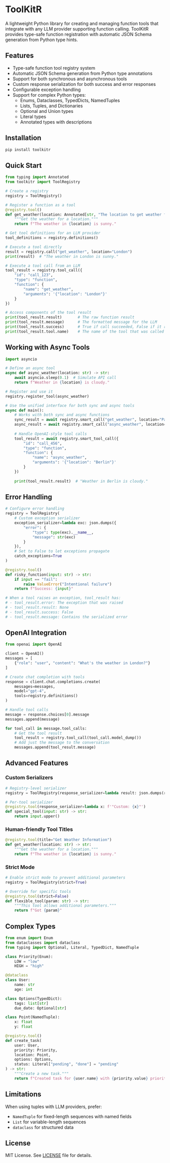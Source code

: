 # ToolKitR

A lightweight Python library for creating and managing function tools that integrate with any LLM provider supporting function calling. ToolKitR provides type-safe function registration with automatic JSON Schema generation from Python type hints.

## Features

- Type-safe function tool registry system
- Automatic JSON Schema generation from Python type annotations
- Support for both synchronous and asynchronous tools
- Custom response serialization for both success and error responses
- Configurable exception handling
- Support for complex Python types:
  - Enums, Dataclasses, TypedDicts, NamedTuples
  - Lists, Tuples, and Dictionaries
  - Optional and Union types
  - Literal types
  - Annotated types with descriptions

## Installation

```bash
pip install toolkitr
```

## Quick Start

```python
from typing import Annotated
from toolkitr import ToolRegistry

# Create a registry
registry = ToolRegistry()

# Register a function as a tool
@registry.tool()
def get_weather(location: Annotated[str, "The location to get weather for"]) -> str:
    """Get the weather for a location."""
    return f"The weather in {location} is sunny."

# Get tool definitions for an LLM provider
tool_definitions = registry.definitions()

# Execute a tool directly
result = registry.call("get_weather", location="London")
print(result)  # "The weather in London is sunny."

# Execute a tool call from an LLM
tool_result = registry.tool_call({
    "id": "call_123",
    "type": "function",
    "function": {
        "name": "get_weather",
        "arguments": '{"location": "London"}'
    }
})

# Access components of the tool result
print(tool_result.result)       # The raw function result
print(tool_result.message)      # The formatted message for the LLM
print(tool_result.success)      # True if call succeeded, False if it raised an exception
print(tool_result.tool.name)    # The name of the tool that was called
```

## Working with Async Tools

```python
import asyncio

# Define an async tool
async def async_weather(location: str) -> str:
    await asyncio.sleep(0.1)  # Simulate API call
    return f"Weather in {location} is cloudy."

# Register and use it
registry.register_tool(async_weather)

# Use the unified interface for both sync and async tools
async def main():
    # Works with both sync and async functions
    sync_result = await registry.smart_call("get_weather", location="Paris")
    async_result = await registry.smart_call("async_weather", location="Tokyo")
    
    # Handle OpenAI-style tool calls
    tool_result = await registry.smart_tool_call({
        "id": "call_456",
        "type": "function",
        "function": {
            "name": "async_weather",
            "arguments": '{"location": "Berlin"}'
        }
    })
    
    print(tool_result.result)  # "Weather in Berlin is cloudy."
```

## Error Handling

```python
# Configure error handling
registry = ToolRegistry(
    # Custom exception serializer
    exception_serializer=lambda exc: json.dumps({
        "error": {
            "type": type(exc).__name__,
            "message": str(exc)
        }
    }),
    # Set to False to let exceptions propagate
    catch_exceptions=True
)

@registry.tool()
def risky_function(input: str) -> str:
    if input == "fail":
        raise ValueError("Intentional failure")
    return f"Success: {input}"

# When a tool raises an exception, tool_result has:
# - tool_result.error: The exception that was raised
# - tool_result.result: None
# - tool_result.success: False
# - tool_result.message: Contains the serialized error
```

## OpenAI Integration

```python
from openai import OpenAI

client = OpenAI()
messages = [
    {"role": "user", "content": "What's the weather in London?"}
]

# Create chat completion with tools
response = client.chat.completions.create(
    messages=messages,
    model="gpt-4",
    tools=registry.definitions()
)

# Handle tool calls
message = response.choices[0].message
messages.append(message)

for tool_call in message.tool_calls:
    # Get the tool result
    tool_result = registry.tool_call(tool_call.model_dump())
    # Add just the message to the conversation
    messages.append(tool_result.message)
```

## Advanced Features

### Custom Serializers

```python
# Registry-level serializer
registry = ToolRegistry(response_serializer=lambda result: json.dumps(result, indent=2))

# Per-tool serializer
@registry.tool(response_serializer=lambda x: f'"Custom: {x}"')
def special_tool(input: str) -> str:
    return input.upper()
```

### Human-friendly Tool Titles

```python
@registry.tool(title="Get Weather Information")
def get_weather(location: str) -> str:
    """Get the weather for a location."""
    return f"The weather in {location} is sunny."
```

### Strict Mode

```python
# Enable strict mode to prevent additional parameters
registry = ToolRegistry(strict=True)

# Override for specific tools
@registry.tool(strict=False)
def flexible_tool(param: str) -> str:
    """This tool allows additional parameters."""
    return f"Got {param}"
```

## Complex Types

```python
from enum import Enum
from dataclasses import dataclass
from typing import Optional, Literal, TypedDict, NamedTuple

class Priority(Enum):
    LOW = "low"
    HIGH = "high"

@dataclass
class User:
    name: str
    age: int

class Options(TypedDict):
    tags: list[str]
    due_date: Optional[str]

class Point(NamedTuple):
    x: float
    y: float

@registry.tool()
def create_task(
    user: User,
    priority: Priority,
    location: Point,
    options: Options,
    status: Literal["pending", "done"] = "pending"
) -> str:
    """Create a new task."""
    return f"Created task for {user.name} with {priority.value} priority"
```

## Limitations

When using tuples with LLM providers, prefer:
- `NamedTuple` for fixed-length sequences with named fields
- `List` for variable-length sequences
- `dataclass` for structured data

## License

MIT License. See [LICENSE](LICENSE) file for details.

